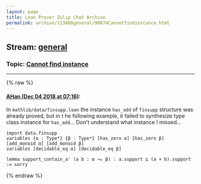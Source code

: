 ```yaml
---
layout: page
title: Lean Prover Zulip Chat Archive 
permalink: archive/113488general/90874Cannotfindinstance.html
---
```


## Stream: [general](index.html)
### Topic: [Cannot find instance](90874Cannotfindinstance.html)

---


{% raw %}
#### [ AHan (Dec 04 2018 at 07:16)](https://leanprover.zulipchat.com/#narrow/stream/113488-general/topic/Cannot%20find%20instance/near/150826554):
In `mathlib/data/finsupp.lean` the instance `has_add` of `finsupp` structure was already proved,
but in t he following example, it failed to synthesize type class instance for `has_add`...
Don't understand what instance I missed...

```lean
import data.finsupp
variables {α : Type*} {β : Type*} [has_zero α] [has_zero β] [add_monoid α] [add_monoid β] 
variables [decidable_eq α] [decidable_eq β]

lemma support_contain_a' (a b : α →₀ β) : a.support ⊆ (a + b).support := sorry
```


{% endraw %}
